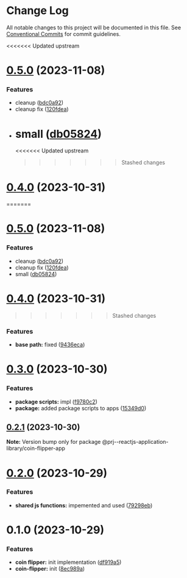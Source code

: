 # Change Log

All notable changes to this project will be documented in this file.
See [Conventional Commits](https://conventionalcommits.org) for commit guidelines.

<<<<<<< Updated upstream

# [0.5.0](https://github.com/paulAlexSerban/prj--reactjs-component-lib/compare/@prj--reactjs-component-lib/coin-flipper-app@0.4.0...@prj--reactjs-component-lib/coin-flipper-app@0.5.0) (2023-11-08)

### Features

-   cleanup ([bdc0a92](https://github.com/paulAlexSerban/prj--reactjs-component-lib/commit/bdc0a92044bd5b3691ec5f56c9ea2f86e3a7802e))
-   cleanup fix ([120fdea](https://github.com/paulAlexSerban/prj--reactjs-component-lib/commit/120fdeab392739c535161d5a84eea9c3fe337961))
-   # small ([db05824](https://github.com/paulAlexSerban/prj--reactjs-component-lib/commit/db058246d33147457fe76222e53d778c0b9e4fff))
    <<<<<<< Updated upstream
    > > > > > > > Stashed changes

# [0.4.0](https://github.com/paulAlexSerban/prj--reactjs-component-lib/compare/@prj--reactjs-component-lib/coin-flipper-app@0.3.0...@prj--reactjs-component-lib/coin-flipper-app@0.4.0) (2023-10-31)

=======

# [0.5.0](https://github.com/paulAlexSerban/prj--reactjs-application-library/compare/@prj--reactjs-application-library/coin-flipper-app@0.4.0...@prj--reactjs-application-library/coin-flipper-app@0.5.0) (2023-11-08)

### Features

-   cleanup ([bdc0a92](https://github.com/paulAlexSerban/prj--reactjs-application-library/commit/bdc0a92044bd5b3691ec5f56c9ea2f86e3a7802e))
-   cleanup fix ([120fdea](https://github.com/paulAlexSerban/prj--reactjs-application-library/commit/120fdeab392739c535161d5a84eea9c3fe337961))
-   small ([db05824](https://github.com/paulAlexSerban/prj--reactjs-application-library/commit/db058246d33147457fe76222e53d778c0b9e4fff))

# [0.4.0](https://github.com/paulAlexSerban/prj--reactjs-application-library/compare/@prj--reactjs-application-library/coin-flipper-app@0.3.0...@prj--reactjs-application-library/coin-flipper-app@0.4.0) (2023-10-31)

> > > > > > > Stashed changes

### Features

-   **base path:** fixed ([9436eca](https://github.com/paulAlexSerban/prj--reactjs-application-library/commit/9436ecafd5addb266153737a53f95922733b9a63))

# [0.3.0](https://github.com/paulAlexSerban/prj--reactjs-application-library/compare/@prj--reactjs-application-library/coin-flipper-app@0.2.1...@prj--reactjs-application-library/coin-flipper-app@0.3.0) (2023-10-30)

### Features

-   **package scripts:** impl ([f9780c2](https://github.com/paulAlexSerban/prj--reactjs-application-library/commit/f9780c2896d185c8adf83f5af0782939e799b430))
-   **package:** added package scripts to apps ([15349d0](https://github.com/paulAlexSerban/prj--reactjs-application-library/commit/15349d0e3d3eac4222a99a42b28d4d67b764557f))

## [0.2.1](https://github.com/paulAlexSerban/prj--reactjs-application-library/compare/@prj--reactjs-application-library/coin-flipper-app@0.2.0...@prj--reactjs-application-library/coin-flipper-app@0.2.1) (2023-10-30)

**Note:** Version bump only for package @prj--reactjs-application-library/coin-flipper-app

# [0.2.0](https://github.com/paulAlexSerban/prj--reactjs-application-library/compare/@prj--reactjs-application-library/coin-flipper-app@0.1.0...@prj--reactjs-application-library/coin-flipper-app@0.2.0) (2023-10-29)

### Features

-   **shared js functions:** impemented and used ([79298eb](https://github.com/paulAlexSerban/prj--reactjs-application-library/commit/79298ebd26e6d1bae87e9dc63e0fee17c3f0796e))

# 0.1.0 (2023-10-29)

### Features

-   **coin flipper:** init implementation ([df919a5](https://github.com/paulAlexSerban/prj--reactjs-application-library/commit/df919a5b1d411f9c9936fbbbbeb78f6b21f4bb65))
-   **coin-flipper:** init ([8ec989a](https://github.com/paulAlexSerban/prj--reactjs-application-library/commit/8ec989a586485d15dab15a8a2d6690d835314822))

